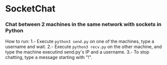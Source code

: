 # SocketChat
### Chat between 2 machines in the same network with sockets in Python

How to run:
1.- Execute ```python3 send.py``` on one of the machines, type a username and wait.
2.- Execute ```python3 recv.py``` on the other machine, and type the machine executind send.py's IP and a username.
3.- To stop chatting, type a message starting with "!".
